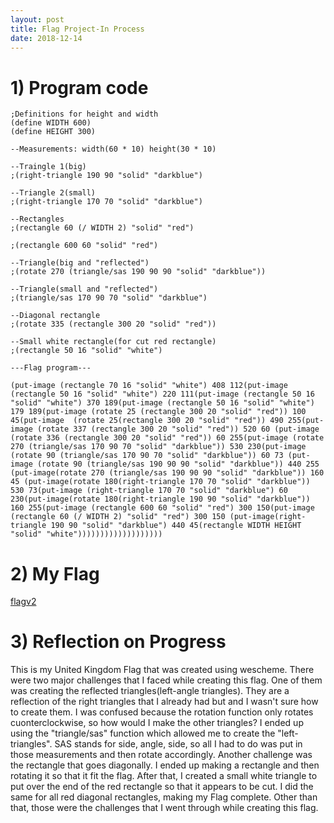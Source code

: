 ```yaml
---
layout: post
title: Flag Project-In Process
date: 2018-12-14
---
```


# 1) Program code
```
;Definitions for height and width
(define WIDTH 600)
(define HEIGHT 300)

--Measurements: width(60 * 10) height(30 * 10)

--Traingle 1(big)
;(right-triangle 190 90 "solid" "darkblue")

--Triangle 2(small)
;(right-triangle 170 70 "solid" "darkblue")

--Rectangles
;(rectangle 60 (/ WIDTH 2) "solid" "red")

;(rectangle 600 60 "solid" "red")

--Triangle(big and "reflected")
;(rotate 270 (triangle/sas 190 90 90 "solid" "darkblue"))

--Triangle(small and "reflected")
;(triangle/sas 170 90 70 "solid" "darkblue")

--Diagonal rectangle
;(rotate 335 (rectangle 300 20 "solid" "red"))

--Small white rectangle(for cut red rectangle)
;(rectangle 50 16 "solid" "white")

---Flag program---

(put-image (rectangle 70 16 "solid" "white") 408 112(put-image (rectangle 50 16 "solid" "white") 220 111(put-image (rectangle 50 16 "solid" "white") 370 189(put-image (rectangle 50 16 "solid" "white") 179 189(put-image (rotate 25 (rectangle 300 20 "solid" "red")) 100 45(put-image  (rotate 25(rectangle 300 20 "solid" "red")) 490 255(put-image (rotate 337 (rectangle 300 20 "solid" "red")) 520 60 (put-image (rotate 336 (rectangle 300 20 "solid" "red")) 60 255(put-image (rotate 270 (triangle/sas 170 90 70 "solid" "darkblue")) 530 230(put-image (rotate 90 (triangle/sas 170 90 70 "solid" "darkblue")) 60 73 (put-image (rotate 90 (triangle/sas 190 90 90 "solid" "darkblue")) 440 255 (put-image(rotate 270 (triangle/sas 190 90 90 "solid" "darkblue")) 160 45 (put-image(rotate 180(right-triangle 170 70 "solid" "darkblue")) 530 73(put-image (right-triangle 170 70 "solid" "darkblue") 60 230(put-image(rotate 180(right-triangle 190 90 "solid" "darkblue")) 160 255(put-image (rectangle 600 60 "solid" "red") 300 150(put-image (rectangle 60 (/ WIDTH 2) "solid" "red") 300 150 (put-image(right-triangle 190 90 "solid" "darkblue") 440 45(rectangle WIDTH HEIGHT "solid" "white")))))))))))))))))))
```
# 2) My Flag

[flagv2](images/flagv2.png)

# 3) Reflection on Progress

 This is my United Kingdom Flag that was created using wescheme. There were two major challenges that I faced while creating this flag. One of them was creating the reflected triangles(left-angle triangles). They are a reflection of the right triangles that I already had but and I wasn't sure how to create them. I was confused because the rotation function only rotates cuonterclockwise, so how would I make the other triangles? I ended up using the "triangle/sas" function which allowed me to create the "left-triangles". SAS stands for side, angle, side, so all I had to do was put in those measurements and then rotate accordingly. Another challenge was the rectangle that goes diagonally. I ended up making a rectangle and then rotating it so that it fit the flag. After that, I created a small white triangle to put over the end of the red rectangle so that it appears to be cut. I did the same for all red diagonal rectangles, making my Flag complete. Other than that, those were the challenges that I went through while creating this flag.
